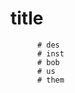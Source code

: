 # title
          # des
          # inst
          # bob
          # us
          # them

  # 
  # 
  # 

  